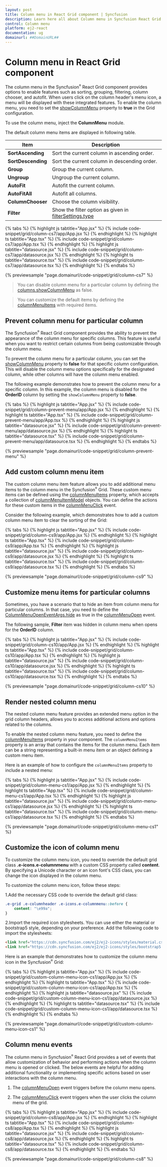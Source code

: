 ```yaml
---
layout: post
title: Column menu in React Grid component | Syncfusion
description: Learn here all about Column menu in Syncfusion React Grid component of Syncfusion Essential JS 2 and more.
control: Column menu 
platform: ej2-react
documentation: ug
domainurl: ##DomainURL##
---
```


# Column menu in React Grid component

The column menu in the Syncfusion<sup style="font-size:70%">&reg;</sup> React Grid component provides options to enable features such as sorting, grouping, filtering, column chooser, and autofit. When users click on the column header's menu icon, a menu will be displayed with these integrated features. To enable the column menu, you need to set the [showColumnMenu](https://ej2.syncfusion.com/react/documentation/api/grid/#showcolumnmenu) property to **true** in the Grid configuration.

To use the column menu, inject the **ColumnMenu** module.

The default column menu items are displayed in following table.

| Item | Description |
|-----|-----|
| **SortAscending** | Sort the current column in ascending order. |
| **SortDescending** | Sort the current column in descending order. |
| **Group** | Group the current column. |
| **Ungroup** | Ungroup the current column. |
| **AutoFit** | Autofit the current column. |
| **AutoFitAll** | Autofit all columns. |
| **ColumnChooser** | Choose the column visibility. |
| **Filter** | Show the filter option as given in [filterSettings.type](https://ej2.syncfusion.com/react/documentation/api/grid/filterSettings/#type) |

{% tabs %}
{% highlight js tabtitle="App.jsx" %}
{% include code-snippet/grid/column-cs7/app/App.jsx %}
{% endhighlight %}
{% highlight ts tabtitle="App.tsx" %}
{% include code-snippet/grid/column-cs7/app/App.tsx %}
{% endhighlight %}
{% highlight js tabtitle="datasource.jsx" %}
{% include code-snippet/grid/column-cs7/app/datasource.jsx %}
{% endhighlight %}
{% highlight ts tabtitle="datasource.tsx" %}
{% include code-snippet/grid/column-cs7/app/datasource.tsx %}
{% endhighlight %}
{% endtabs %}

 {% previewsample "page.domainurl/code-snippet/grid/column-cs7" %}

> You can disable column menu for a particular column by defining the [columns.showColumnMenu](https://ej2.syncfusion.com/react/documentation/api/grid/column/#showcolumnmenu) as false.

> You can customize the default items by defining the [columnMenuItems](https://ej2.syncfusion.com/react/documentation/api/grid/#columnmenuitems) with required items.

## Prevent column menu for particular column

The Syncfusion<sup style="font-size:70%">&reg;</sup> React Grid component provides the ability to prevent the appearance of the column menu for specific columns. This feature is useful when you want to restrict certain columns from being customizable through the column menu.

To prevent the column menu for a particular column, you can set the [showColumnMenu](https://ej2.syncfusion.com/react/documentation/api/grid/column/#showcolumnmenu) property to **false** for that specific column configuration. This will disable the column menu options specifically for the designated column, while other columns will have the column menu enabled.

The following example demonstrates how to prevent the column menu for a specific column. In this example, the column menu is disabled for the **OrderID** column by setting the `showColumnMenu` property to **false**.

{% tabs %}
{% highlight js tabtitle="App.jsx" %}
{% include code-snippet/grid/column-prevent-menu/app/App.jsx %}
{% endhighlight %}
{% highlight ts tabtitle="App.tsx" %}
{% include code-snippet/grid/column-prevent-menu/app/App.tsx %}
{% endhighlight %}
{% highlight js tabtitle="datasource.jsx" %}
{% include code-snippet/grid/column-prevent-menu/app/datasource.jsx %}
{% endhighlight %}
{% highlight ts tabtitle="datasource.tsx" %}
{% include code-snippet/grid/column-prevent-menu/app/datasource.tsx %}
{% endhighlight %}
{% endtabs %}

 {% previewsample "page.domainurl/code-snippet/grid/column-prevent-menu" %}

## Add custom column menu item

The custom column menu item feature allows you to add additional menu items to the column menu in the Syncfusion<sup style="font-size:70%">&reg;</sup> Grid. These custom menu items can be defined using the [columnMenuItems](https://ej2.syncfusion.com/react/documentation/api/grid/#columnmenuitems) property, which accepts a collection of [columnMenuItemModel](https://ej2.syncfusion.com/react/documentation/api/grid/columnMenuItemModel/) objects. You can define the actions for these custom items in the [columnMenuClick](https://ej2.syncfusion.com/react/documentation/api/grid/#columnmenuclick) event.

Consider the following example, which demonstrates how to add a custom column menu item to clear the sorting of the Grid:

{% tabs %}
{% highlight js tabtitle="App.jsx" %}
{% include code-snippet/grid/column-cs9/app/App.jsx %}
{% endhighlight %}
{% highlight ts tabtitle="App.tsx" %}
{% include code-snippet/grid/column-cs9/app/App.tsx %}
{% endhighlight %}
{% highlight js tabtitle="datasource.jsx" %}
{% include code-snippet/grid/column-cs9/app/datasource.jsx %}
{% endhighlight %}
{% highlight ts tabtitle="datasource.tsx" %}
{% include code-snippet/grid/column-cs9/app/datasource.tsx %}
{% endhighlight %}
{% endtabs %}

 {% previewsample "page.domainurl/code-snippet/grid/column-cs9" %}

## Customize menu items for particular columns

Sometimes, you have a scenario that to hide an item from column menu for particular columns. In that case, you need to define the [ColumnMenuOpenEventArgs.hide](https://ej2.syncfusion.com/react/documentation/api/grid/columnMenuOpenEventArgs) as true in the [columnMenuOpen](https://ej2.syncfusion.com/react/documentation/api/grid/#columnmenuopen) event.

The following sample, **Filter** item was hidden in column menu when opens for the **OrderID** column.

{% tabs %}
{% highlight js tabtitle="App.jsx" %}
{% include code-snippet/grid/column-cs10/app/App.jsx %}
{% endhighlight %}
{% highlight ts tabtitle="App.tsx" %}
{% include code-snippet/grid/column-cs10/app/App.tsx %}
{% endhighlight %}
{% highlight js tabtitle="datasource.jsx" %}
{% include code-snippet/grid/column-cs10/app/datasource.jsx %}
{% endhighlight %}
{% highlight ts tabtitle="datasource.tsx" %}
{% include code-snippet/grid/column-cs10/app/datasource.tsx %}
{% endhighlight %}
{% endtabs %}

 {% previewsample "page.domainurl/code-snippet/grid/column-cs10" %}

## Render nested column menu

The nested column menu feature provides an extended menu option in the grid column headers, allows you to access additional actions and options related to the columns.

To enable the nested column menu feature, you need to define the [columnMenuItems](https://ej2.syncfusion.com/react/documentation/api/grid/#columnmenuitems) property in your component. The `columnMenuItems` property is an array that contains the items for the column menu. Each item can be a string representing a built-in menu item or an object defining a custom menu item.

Here is an example of how to configure the `columnMenuItems` property to include a nested menu:

{% tabs %}
{% highlight js tabtitle="App.jsx" %}
{% include code-snippet/grid/column-menu-cs1/app/App.jsx %}
{% endhighlight %}
{% highlight ts tabtitle="App.tsx" %}
{% include code-snippet/grid/column-menu-cs1/app/App.tsx %}
{% endhighlight %}
{% highlight js tabtitle="datasource.jsx" %}
{% include code-snippet/grid/column-menu-cs1/app/datasource.jsx %}
{% endhighlight %}
{% highlight ts tabtitle="datasource.tsx" %}
{% include code-snippet/grid/column-menu-cs1/app/datasource.tsx %}
{% endhighlight %}
{% endtabs %}

 {% previewsample "page.domainurl/code-snippet/grid/column-menu-cs1" %}

## Customize the icon of column menu

To customize the column menu icon, you need to override the default grid class **.e-icons.e-columnmenu** with a custom CSS property called **content**. By specifying a Unicode character or an icon font's CSS class, you can change the icon displayed in the column menu.

To customize the column menu icon, follow these steps:

1.Add the necessary CSS code to override the default grid class:

```css
.e-grid .e-columnheader .e-icons.e-columnmenu::before {
    content: "\e99a";
}
```

2.Import the required icon stylesheets. You can use either the material or bootstrap5 style, depending on your preference. Add the following code to import the stylesheets:

```html
<link href="https://cdn.syncfusion.com/ej2/ej2-icons/styles/material.css" rel="stylesheet" />
<link href="https://cdn.syncfusion.com/ej2/ej2-icons/styles/bootstrap5.css" rel="stylesheet" />
```

Here is an example that demonstrates how to customize the column menu icon in the Syncfusion<sup style="font-size:70%">&reg;</sup> Grid:

{% tabs %}
{% highlight js tabtitle="App.jsx" %}
{% include code-snippet/grid/custom-column-menu-icon-cs1/app/App.jsx %}
{% endhighlight %}
{% highlight ts tabtitle="App.tsx" %}
{% include code-snippet/grid/custom-column-menu-icon-cs1/app/App.tsx %}
{% endhighlight %}
{% highlight js tabtitle="datasource.jsx" %}
{% include code-snippet/grid/custom-column-menu-icon-cs1/app/datasource.jsx %}
{% endhighlight %}
{% highlight ts tabtitle="datasource.tsx" %}
{% include code-snippet/grid/custom-column-menu-icon-cs1/app/datasource.tsx %}
{% endhighlight %}
{% endtabs %}

 {% previewsample "page.domainurl/code-snippet/grid/custom-column-menu-icon-cs1" %}

## Column menu events

The column menu in Syncfusion<sup style="font-size:70%">&reg;</sup> React Grid provides a set of events that allow customization of behavior and performing actions when the column menu is opened or clicked. The below events are helpful for adding additional functionality or implementing specific actions based on user interactions with the column menu.

1. The [columnMenuOpen](https://ej2.syncfusion.com/react/documentation/api/grid/#columnmenuopen) event triggers before the column menu opens.

2. The [columnMenuClick](https://ej2.syncfusion.com/react/documentation/api/grid/#columnmenuclick) event triggers when the user clicks the column menu of the grid.

{% tabs %}
{% highlight js tabtitle="App.jsx" %}
{% include code-snippet/grid/column-cs8/app/App.jsx %}
{% endhighlight %}
{% highlight ts tabtitle="App.tsx" %}
{% include code-snippet/grid/column-cs8/app/App.tsx %}
{% endhighlight %}
{% highlight js tabtitle="datasource.jsx" %}
{% include code-snippet/grid/column-cs8/app/datasource.jsx %}
{% endhighlight %}
{% highlight ts tabtitle="datasource.tsx" %}
{% include code-snippet/grid/column-cs8/app/datasource.tsx %}
{% endhighlight %}
{% endtabs %}

 {% previewsample "page.domainurl/code-snippet/grid/column-cs8" %}